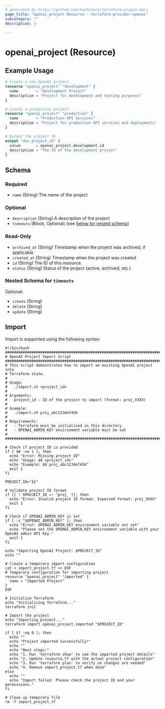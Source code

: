 ```yaml
---
# generated by https://github.com/hashicorp/terraform-plugin-docs
page_title: "openai_project Resource - terraform-provider-openai"
subcategory: ""
description: |-
  
---
```


# openai_project (Resource)



## Example Usage

```terraform
# Create a new OpenAI project
resource "openai_project" "development" {
  name        = "Development Project"
  description = "Project for development and testing purposes"
}

# Create a production project
resource "openai_project" "production" {
  name        = "Production API Services"
  description = "Project for production API services and deployments"
}

# Output the project ID
output "dev_project_id" {
  value       = openai_project.development.id
  description = "The ID of the development project"
}
```

<!-- schema generated by tfplugindocs -->
## Schema

### Required

- `name` (String) The name of the project

### Optional

- `description` (String) A description of the project
- `timeouts` (Block, Optional) (see [below for nested schema](#nestedblock--timeouts))

### Read-Only

- `archived_at` (String) Timestamp when the project was archived, if applicable
- `created_at` (String) Timestamp when the project was created
- `id` (String) The ID of this resource.
- `status` (String) Status of the project (active, archived, etc.)

<a id="nestedblock--timeouts"></a>
### Nested Schema for `timeouts`

Optional:

- `create` (String)
- `delete` (String)
- `update` (String)

## Import

Import is supported using the following syntax:

```shell
#!/bin/bash
###############################################################################
# OpenAI Project Import Script
###############################################################################
# This script demonstrates how to import an existing OpenAI project into
# Terraform state.
#
# Usage:
#   ./import.sh <project_id>
#
# Arguments:
#   project_id - ID of the project to import (format: proj_XXXX)
#
# Example:
#   ./import.sh proj_abc123def456
#
# Requirements:
#   - Terraform must be initialized in this directory
#   - OPENAI_ADMIN_KEY environment variable must be set
#
###############################################################################

# Check if project ID is provided
if [ $# -ne 1 ]; then
  echo "Error: Missing project ID"
  echo "Usage: $0 <project_id>"
  echo "Example: $0 proj_abc123def456"
  exit 1
fi

PROJECT_ID="$1"

# Validate project ID format
if [[ ! $PROJECT_ID =~ ^proj_ ]]; then
  echo "Error: Invalid project ID format. Expected format: proj_XXXX"
  exit 1
fi

# Check if OPENAI_ADMIN_KEY is set
if [ -z "$OPENAI_ADMIN_KEY" ]; then
  echo "Error: OPENAI_ADMIN_KEY environment variable not set"
  echo "Please set the OPENAI_ADMIN_KEY environment variable with your OpenAI admin API key."
  exit 1
fi

echo "Importing OpenAI Project: $PROJECT_ID"
echo ""

# Create a temporary import configuration
cat > import_project.tf << EOF
# Temporary configuration for importing project
resource "openai_project" "imported" {
  name = "Imported Project"
}
EOF

# Initialize Terraform
echo "Initializing Terraform..."
terraform init

# Import the project
echo "Importing project..."
terraform import openai_project.imported "$PROJECT_ID"

if [ $? -eq 0 ]; then
  echo ""
  echo "Project imported successfully!"
  echo ""
  echo "Next steps:"
  echo "1. Run 'terraform show' to see the imported project details"
  echo "2. Update resource.tf with the actual project configuration"
  echo "3. Run 'terraform plan' to verify no changes are needed"
  echo "4. Remove import_project.tf when done"
else
  echo ""
  echo "Import failed. Please check the project ID and your permissions."
fi

# Clean up temporary file
rm -f import_project.tf
```
